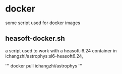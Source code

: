 # docker
some script used for docker images

## heasoft-docker.sh
a script used to work with a heasoft-6.24 container in ichangzhi/astrophys:sl6-heasoft6.24,

'''
docker pull ichangzhi/astrophys
'''
